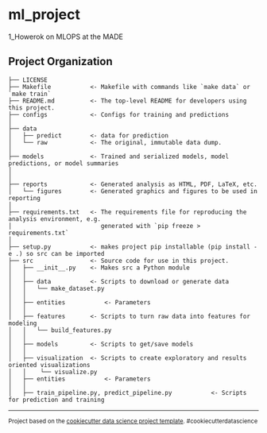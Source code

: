 ml_project
==============================

1_Howerok on MLOPS at the MADE

Project Organization
------------

    ├── LICENSE
    ├── Makefile           <- Makefile with commands like `make data` or `make train`
    ├── README.md          <- The top-level README for developers using this project.
    ├── configs            <- Configs for training and predictions
    │
    ├── data
    │   ├── predict        <- data for prediction
    │   └── raw            <- The original, immutable data dump.
    │
    ├── models             <- Trained and serialized models, model predictions, or model summaries
    │
    │
    ├── reports            <- Generated analysis as HTML, PDF, LaTeX, etc.
    │   └── figures        <- Generated graphics and figures to be used in reporting
    │
    ├── requirements.txt   <- The requirements file for reproducing the analysis environment, e.g.
    │                         generated with `pip freeze > requirements.txt`
    │
    ├── setup.py           <- makes project pip installable (pip install -e .) so src can be imported
    ├── src                <- Source code for use in this project.
    │   ├── __init__.py    <- Makes src a Python module
    │   │
    │   ├── data           <- Scripts to download or generate data
    │   │   └── make_dataset.py
    │   │
    │   ├── entities           <- Parameters
    │   │
    │   ├── features       <- Scripts to turn raw data into features for modeling
    │   │   └── build_features.py
    │   │
    │   ├── models         <- Scripts to get/save models
    │   │
    │   ├── visualization  <- Scripts to create exploratory and results oriented visualizations
    │   │    └── visualize.py
    │   ├── entities           <- Parameters
    │   │
    │   ├── train_pipeline.py, predict_pipeline.py           <- Scripts for prediction and training


--------

<p><small>Project based on the <a target="_blank" href="https://drivendata.github.io/cookiecutter-data-science/">cookiecutter data science project template</a>. #cookiecutterdatascience</small></p>
